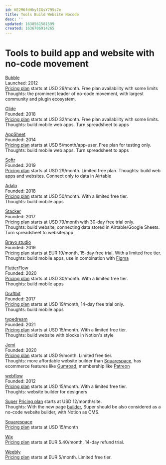 ```yaml
---
id: KE2M6fdHkylIGsY795s7e
title: Tools Build Website Nocode
desc: ''
updated: 1638561581599
created: 1636706914265
---
```

# Tools to build app and website with no-code movement

[Bubble](https://bubble.io/)  
Launched: 2012  
[Pricing plan](https://bubble.io/pricing) starts at USD 29/month. Free plan availability with some limits  
Thoughts: the prominent leader of no-code movement, with largest community and plugin ecosystem.

[Glide](https://www.glideapps.com/)  
Founded: 2018  
[Pricing plan](https://www.glideapps.com/pricing) starts at USD 32/month. Free plan availability with some limits.  
Thoughts: build mobile web apps. Turn spreadsheet to apps

[AppSheet](https://www.appsheet.com/)  
Founded: 2014  
[Pricing plan](https://solutions.appsheet.com/pricing) starts at USD 5/month/app-user. Free plan for testing only.  
Thoughts: build mobile web apps. Turn spreadsheet to apps

[Softr](https://www.softr.io/)  
Founded: 2019  
[Pricing plan](https://www.softr.io/pricing) starts at USD 29/month. Limited free plan.
Thoughts: build web apps and websites. Connect only to data in Airtable

[Adalo](https://www.adalo.com/)  
Founded: 2018  
[Pricing plan](https://www.adalo.com/pricing) starts at USD 50/month. With a limited free tier.  
Thoughts: build mobile apps

[Stacker](https://www.stackerhq.com/)  
Founded: 2017  
[Pricing plan](https://www.stackerhq.com/pricing) starts at USD 79/month with 30-day free trial only.  
Thoughts: build website, connecting data stored in Airtable/Google Sheets. Turn spreadsheet to website/app

[Bravo studio](https://www.bravostudio.app/)  
Founded: 2019  
[Pricing plan](https://projects.bravostudio.app/pricing) starts at EUR 19/month, 15-day free trial. With a limited free tier.  
Thoughts: build mobile apps, use in combination with [Figma](https://www.figma.com/)

[FlutterFlow](https://flutterflow.io/index.html)  
Founded: 2020  
[Pricing plan](https://flutterflow.io/pricing.html) starts at USD 30/month. With a limited free tier.  
Thoughts: build mobile apps

[Draftbit](https://draftbit.com/)  
Founded: 2017  
[Pricing plan](https://draftbit.com/pricing) starts at USD 19/month, 14-day free trial only.  
Thoughts: build mobile apps

[typedream](https://typedream.com/)  
Founded: 2021  
[Pricing plan](https://typedream.com/pricing) starts at USD 15/month. With a limited free tier.  
Thoughts: build website with blocks in Notion's style

[Jemi](https://jemi.so/)  
Founded: 2020  
[Pricing plan](https://about.jemi.so/pricing/) starts at USD 9/month. Limited free tier.  
Thoughts: more affordable website builder than [Squarespace](https://www.squarespace.com/), has ecommerce features like [Gumroad](https://gumroad.com/), membership like [Patreon](https://www.patreon.com/)

[webflow](https://webflow.com/)  
Founded: 2012  
[Pricing plan](https://webflow.com/pricing) starts at USD 15/month. With a limited free tier.  
Thoughts: website builder for designers

[Super](https://super.so/)
[Pricing plan](https://super.so/pricing) starts at USD 12/month/site.  
Thoughts: With the new page [builder](https://super.so/builder), Super should be also considered as a no-code website builder, with Notion as CMS.

[Squarespace](https://www.squarespace.com/)  
[Pricing plan](https://www.squarespace.com/pricing) starts at USD 15/month

[Wix](https://www.wix.com/)  
[Pricing plan](https://www.wix.com/upgrade/website) starts at EUR 5.40/month, 14-day refund trial.

[Weebly](https://www.weebly.com/?lang=en)  
[Pricing plan](https://www.weebly.com/pricing) starts at EUR 5/month. Limited free tier.